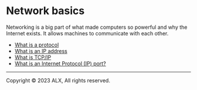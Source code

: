 Network basics
==============

Networking is a big part of what made computers so powerful and why the Internet exists. It allows machines to communicate with each other.

*   [What is a protocol](http://searchnetworking.techtarget.com/definition/protocol)
*   [What is an IP address](http://computer.howstuffworks.com/internet/basics/question549.htm)
*   [What is TCP/IP](https://www.avast.com/c-what-is-tcp-ip#)
*   [What is an Internet Protocol (IP) port?](https://www.lifewire.com/port-numbers-on-computer-networks-817939)

-----

Copyright © 2023 ALX, All rights reserved.
